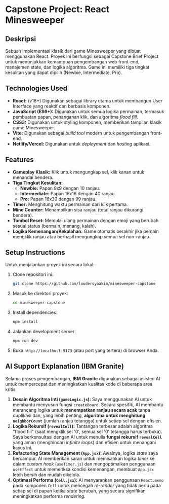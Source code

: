 # Capstone Project: React Minesweeper

## Deskripsi

Sebuah implementasi klasik dari game Minesweeper yang dibuat menggunakan React. Proyek ini berfungsi sebagai Capstone Brief Project untuk menunjukkan kemampuan pengembangan web front-end, manajemen state, dan logika algoritma. Game ini memiliki tiga tingkat kesulitan yang dapat dipilih (Newbie, Intermediate, Pro).

## Technologies Used

- **React:** (v18+) Digunakan sebagai library utama untuk membangun User Interface yang reaktif dan berbasis komponen.
- **JavaScript (ES6+):** Digunakan untuk semua logika permainan, termasuk pembuatan papan, penanganan klik, dan algoritma _flood fill_.
- **CSS3:** Digunakan untuk styling komponen, memberikan tampilan klasik game Minesweeper.
- **Vite:** Digunakan sebagai _build tool_ modern untuk pengembangan front-end.
- **Netlify/Vercel:** Digunakan untuk _deployment_ dan _hosting_ aplikasi.

## Features

- **Gameplay Klasik:** Klik untuk mengungkap sel, klik kanan untuk menandai bendera.
- **Tiga Tingkat Kesulitan:**
  - **Newbie:** Papan 9x9 dengan 10 ranjau.
  - **Intermediate:** Papan 16x16 dengan 40 ranjau.
  - **Pro:** Papan 16x30 dengan 99 ranjau.
- **Timer:** Menghitung waktu permainan dari klik pertama.
- **Mine Counter:** Menampilkan sisa ranjau (total ranjau dikurangi bendera).
- **Tombol Reset:** Memulai ulang permainan dengan emoji yang berubah sesuai status (bermain, menang, kalah).
- **Logika Kemenangan/Kekalahan:** Game otomatis berakhir jika pemain mengklik ranjau atau berhasil mengungkap semua sel non-ranjau.

## Setup Instructions

Untuk menjalankan proyek ini secara lokal:

1.  Clone repositori ini:
    ```bash
    git clone https://github.com/loudersyoakim/minesweeper-capstone
    ```
2.  Masuk ke direktori proyek:
    ```bash
    cd minesweeper-capstone
    ```
3.  Install dependencies:
    ```bash
    npm install
    ```
4.  Jalankan development server:
    ```bash
    npm run dev
    ```
5.  Buka `http://localhost:5173` (atau port yang tertera) di browser Anda.

## AI Support Explanation (IBM Granite)

Selama proses pengembangan, **IBM Granite** digunakan sebagai asisten AI untuk mempercepat dan meningkatkan kualitas kode di beberapa area kritis:

1.  **Desain Algoritma Inti (`gameLogic.js`):** Saya menggunakan AI untuk membantu menyusun fungsi `createBoard`. Secara spesifik, AI membantu merancang logika untuk **menempatkan ranjau secara acak** tanpa duplikasi dan, yang lebih penting, **algoritma untuk menghitung `neighborCount`** (jumlah ranjau tetangga) untuk setiap sel dengan efisien.
2.  **Logika Rekursif (`revealCell`):** Tantangan terbesar adalah algoritma "flood fill" (saat mengklik sel '0', semua sel '0' tetangga harus terbuka). Saya berkonsultasi dengan AI untuk menulis **fungsi rekursif `revealCell`** yang aman (menghindari _infinite loops_) dan efisien untuk menangani kasus ini.
3.  **Refactoring State Management (`App.jsx`):** Awalnya, logika _state_ saya bercampur. AI memberikan saran untuk memisahkan logika _timer_ ke dalam _custom hook_ (`useTimer.js`) dan mengoptimalkan penggunaan `useEffect` untuk memeriksa kondisi kemenangan, membuat `App.jsx` lebih bersih dan mudah dikelola.
4.  **Optimasi Performa (`Cell.jsx`):** AI menyarankan penggunaan `React.memo` pada komponen `Cell` untuk mencegah _re-render_ yang tidak perlu pada setiap sel di papan ketika _state_ berubah, yang secara signifikan meningkatkan performa _rendering_.
